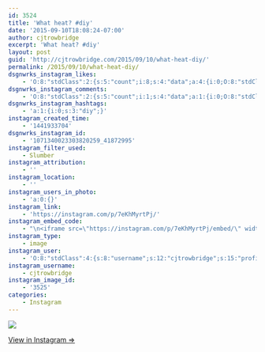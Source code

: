 ```yaml
---
id: 3524
title: 'What heat? #diy'
date: '2015-09-10T18:08:24-07:00'
author: cjtrowbridge
excerpt: 'What heat? #diy'
layout: post
guid: 'http://cjtrowbridge.com/2015/09/10/what-heat-diy/'
permalink: /2015/09/10/what-heat-diy/
dsgnwrks_instagram_likes:
    - 'O:8:"stdClass":2:{s:5:"count";i:8;s:4:"data";a:4:{i:0;O:8:"stdClass":4:{s:8:"username";s:10:"arturodran";s:15:"profile_picture";s:106:"https://igcdn-photos-c-a.akamaihd.net/hphotos-ak-xaf1/t51.2885-19/11379064_685993918200010_228537055_a.jpg";s:2:"id";s:7:"2249556";s:9:"full_name";s:6:"Arturo";}i:1;O:8:"stdClass":4:{s:8:"username";s:13:"harryrhenneck";s:15:"profile_picture";s:107:"https://igcdn-photos-d-a.akamaihd.net/hphotos-ak-xap1/t51.2885-19/10748091_1567614103451275_960189444_a.jpg";s:2:"id";s:9:"209151108";s:9:"full_name";s:3:"HRH";}i:2;O:8:"stdClass":4:{s:8:"username";s:11:"pilotsidiot";s:15:"profile_picture";s:106:"https://igcdn-photos-b-a.akamaihd.net/hphotos-ak-xfp1/t51.2885-19/10903513_345578715645385_204293058_a.jpg";s:2:"id";s:6:"579157";s:9:"full_name";s:0:"";}i:3;O:8:"stdClass":4:{s:8:"username";s:8:"dizzleme";s:15:"profile_picture";s:101:"https://scontent.cdninstagram.com/hphotos-xaf1/t51.2885-19/11875407_1660790977469484_1678774630_a.jpg";s:2:"id";s:8:"12340414";s:9:"full_name";s:4:"Tony";}}}'
dsgnwrks_instagram_comments:
    - 'O:8:"stdClass":2:{s:5:"count";i:1;s:4:"data";a:1:{i:0;O:8:"stdClass":4:{s:12:"created_time";s:10:"1441934324";s:4:"text";s:11:"Genius! :-)";s:4:"from";O:8:"stdClass":4:{s:8:"username";s:10:"arturodran";s:15:"profile_picture";s:106:"https://igcdn-photos-c-a.akamaihd.net/hphotos-ak-xaf1/t51.2885-19/11379064_685993918200010_228537055_a.jpg";s:2:"id";s:7:"2249556";s:9:"full_name";s:6:"Arturo";}s:2:"id";s:19:"1071345226329543162";}}}'
dsgnwrks_instagram_hashtags:
    - 'a:1:{i:0;s:3:"diy";}'
instagram_created_time:
    - '1441933704'
dsgnwrks_instagram_id:
    - '1071340023303820259_41872995'
instagram_filter_used:
    - Slumber
instagram_attribution:
    - ''
instagram_location:
    - ''
instagram_users_in_photo:
    - 'a:0:{}'
instagram_link:
    - 'https://instagram.com/p/7eKhMyrtPj/'
instagram_embed_code:
    - "\n<iframe src=\"https://instagram.com/p/7eKhMyrtPj/embed/\" width=\"612\" height=\"710\" frameborder=\"0\" scrolling=\"no\" allowtransparency=\"true\"></iframe>\n"
instagram_type:
    - image
instagram_user:
    - 'O:8:"stdClass":4:{s:8:"username";s:12:"cjtrowbridge";s:15:"profile_picture";s:107:"https://igcdn-photos-g-a.akamaihd.net/hphotos-ak-xap1/t51.2885-19/11205819_940973412608942_1083705953_a.jpg";s:2:"id";s:8:"41872995";s:9:"full_name";s:13:"CJ Trowbridge";}'
instagram_username:
    - cjtrowbridge
instagram_image_id:
    - '3525'
categories:
    - Instagram
---
```


[![](http://blog.cjtrowbridge.com/wp-content/uploads/2015/09/11875378_482785298559626_497352327_n.jpg)](https://instagram.com/p/7eKhMyrtPj/)

[View in Instagram ⇒](https://instagram.com/p/7eKhMyrtPj/)
